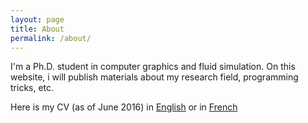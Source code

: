 ```yaml
---
layout: page
title: About
permalink: /about/
---
```


I'm a Ph.D. student in computer graphics and fluid simulation. On this website, i will publish materials about my research field, programming tricks, etc.

Here is my CV (as of June 2016) in [English](files/CV_English.pdf) or in [French](files/CV_Francais.pdf)
